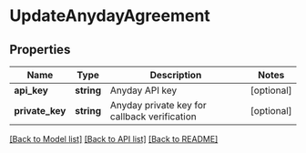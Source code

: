 # UpdateAnydayAgreement

## Properties
Name | Type | Description | Notes
------------ | ------------- | ------------- | -------------
**api_key** | **string** | Anyday API key | [optional] 
**private_key** | **string** | Anyday private key for callback verification | [optional] 

[[Back to Model list]](../../README.md#documentation-for-models) [[Back to API list]](../../README.md#documentation-for-api-endpoints) [[Back to README]](../../README.md)

